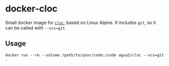 # docker-cloc

Small docker image for [`cloc`](https://github.com/AlDanial/cloc), based on Linux Alpine. It includes `git`, so it can be called with `--vcs=git`.

## Usage

```
docker run --rm --volume /path/to/your/code:/code agua3/cloc --vcs=git .
```
